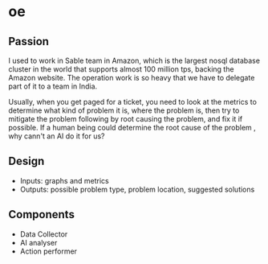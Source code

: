 # oe

## Passion

I used to work in Sable team in Amazon, which is the largest nosql database cluster in the world that supports almost 100 million tps, backing the Amazon website. The operation work is so heavy that we have to delegate part of it to a team in India.

Usually, when you get paged for a ticket, you need to look at the metrics to determine what kind of problem it is, where the problem is, then try to mitigate the problem following by root causing the problem, and fix it if possible. If a human being could determine the root cause of the problem , why cann't an AI do it for us?

## Design

* Inputs: graphs and metrics
* Outputs: possible problem type, problem location, suggested solutions

## Components

* Data Collector
* AI analyser
* Action performer
